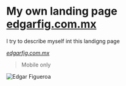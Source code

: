 # My own landing page [edgarfig.com.mx](http://edgarfig.com.mx)
I try to describe myself int this landigng page

*[edgarfig.com.mx](http://edgarfig.com.mx)*

> Mobile only

![Edgar Figueroa](https://repository-images.githubusercontent.com/190657285/9a1e7280-d04c-11ea-8e96-c5bc63f27e9a)
